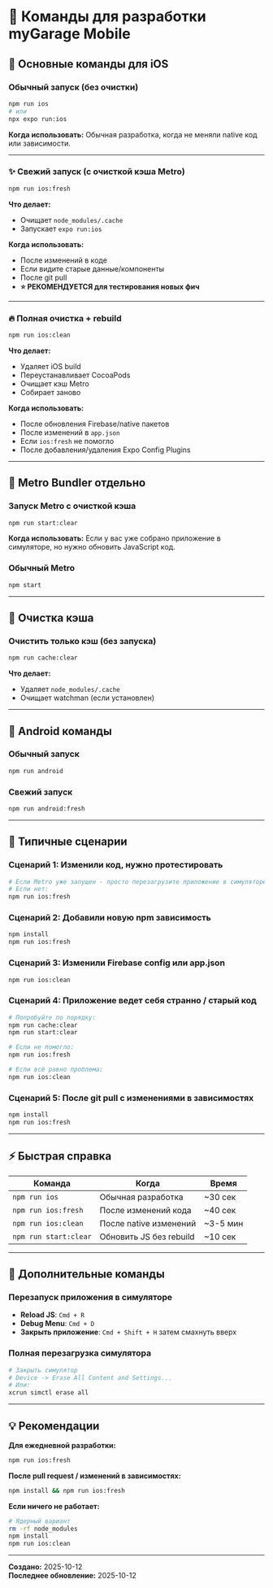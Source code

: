 # 🚀 Команды для разработки myGarage Mobile

## 📱 Основные команды для iOS

### Обычный запуск (без очистки)
```bash
npm run ios
# или
npx expo run:ios
```
**Когда использовать:** Обычная разработка, когда не меняли native код или зависимости.

---

### ✨ Свежий запуск (с очисткой кэша Metro)
```bash
npm run ios:fresh
```
**Что делает:**
- Очищает `node_modules/.cache`
- Запускает `expo run:ios`

**Когда использовать:** 
- После изменений в коде
- Если видите старые данные/компоненты
- После git pull
- **⭐ РЕКОМЕНДУЕТСЯ для тестирования новых фич**

---

### 🔥 Полная очистка + rebuild
```bash
npm run ios:clean
```
**Что делает:**
- Удаляет iOS build
- Переустанавливает CocoaPods
- Очищает кэш Metro
- Собирает заново

**Когда использовать:**
- После обновления Firebase/native пакетов
- После изменений в `app.json`
- Если `ios:fresh` не помогло
- После добавления/удаления Expo Config Plugins

---

## 🎯 Metro Bundler отдельно

### Запуск Metro с очисткой кэша
```bash
npm run start:clear
```
**Когда использовать:** Если у вас уже собрано приложение в симуляторе, но нужно обновить JavaScript код.

### Обычный Metro
```bash
npm start
```

---

## 🧹 Очистка кэша

### Очистить только кэш (без запуска)
```bash
npm run cache:clear
```
**Что делает:**
- Удаляет `node_modules/.cache`
- Очищает watchman (если установлен)

---

## 🤖 Android команды

### Обычный запуск
```bash
npm run android
```

### Свежий запуск
```bash
npm run android:fresh
```

---

## 📝 Типичные сценарии

### Сценарий 1: Изменили код, нужно протестировать
```bash
# Если Metro уже запущен - просто перезагрузите приложение в симуляторе (Cmd+R)
# Если нет:
npm run ios:fresh
```

### Сценарий 2: Добавили новую npm зависимость
```bash
npm install
npm run ios:fresh
```

### Сценарий 3: Изменили Firebase config или app.json
```bash
npm run ios:clean
```

### Сценарий 4: Приложение ведет себя странно / старый код
```bash
# Попробуйте по порядку:
npm run cache:clear
npm run start:clear

# Если не помогло:
npm run ios:fresh

# Если всё равно проблема:
npm run ios:clean
```

### Сценарий 5: После git pull с изменениями в зависимостях
```bash
npm install
npm run ios:fresh
```

---

## ⚡ Быстрая справка

| Команда | Когда | Время |
|---------|-------|-------|
| `npm run ios` | Обычная разработка | ~30 сек |
| `npm run ios:fresh` | После изменений кода | ~40 сек |
| `npm run ios:clean` | После native изменений | ~3-5 мин |
| `npm run start:clear` | Обновить JS без rebuild | ~10 сек |

---

## 🔧 Дополнительные команды

### Перезапуск приложения в симуляторе
- **Reload JS**: `Cmd + R`
- **Debug Menu**: `Cmd + D`
- **Закрыть приложение**: `Cmd + Shift + H` затем смахнуть вверх

### Полная перезагрузка симулятора
```bash
# Закрыть симулятор
# Device -> Erase All Content and Settings...
# Или:
xcrun simctl erase all
```

---

## 💡 Рекомендации

**Для ежедневной разработки:**
```bash
npm run ios:fresh
```

**После pull request / изменений в зависимостях:**
```bash
npm install && npm run ios:fresh
```

**Если ничего не работает:**
```bash
# Ядерный вариант
rm -rf node_modules
npm install
npm run ios:clean
```

---

**Создано:** 2025-10-12  
**Последнее обновление:** 2025-10-12

